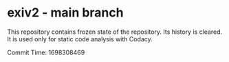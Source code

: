 # exiv2 - main branch

This repository contains frozen state of the repository.
Its history is cleared. It is used only for static code
analysis with Codacy.

Commit Time: 1698308469